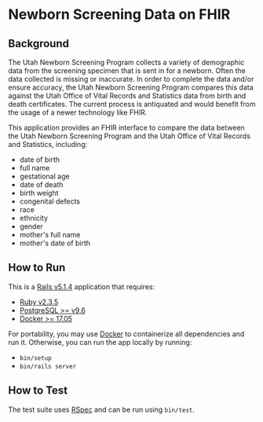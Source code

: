 Newborn Screening Data on FHIR
==============================

## Background

The Utah Newborn Screening Program collects a variety of demographic data from
the screening specimen that is sent in for a newborn. Often the data collected
is missing or inaccurate. In order to complete the data and/or ensure accuracy,
the Utah Newborn Screening Program compares this data against the Utah Office of
Vital Records and Statistics data from birth and death certificates. The current
process is antiquated and would benefit from the usage of a newer technology
like FHIR.

This application provides an FHIR interface to compare the data between the Utah
Newborn Screening Program and the Utah Office of Vital Records and Statistics,
including:

- date of birth
- full name
- gestational age
- date of death
- birth weight
- congenital defects
- race
- ethnicity
- gender
- mother's full name
- mother's date of birth

## How to Run

This is a [Rails v5.1.4][rails] application that requires:

- [Ruby v2.3.5][ruby]
- [PostgreSQL >= v9.6][postgres]
- [Docker >= 17.05][docker]

For portability, you may use [Docker][docker] to containerize all dependencies
and run it. Otherwise, you can run the app locally by running:

- `bin/setup`
- `bin/rails server`

## How to Test

The test suite uses [RSpec][rspec] and can be run using `bin/test`.

[docker]:   https://docker.com
[rspec]:    https://rspec.info
[rails]:    https://rubyonrails.org
[ruby]:     https://www.ruby-lang.org
[postgres]: https://www.postgresql.org
